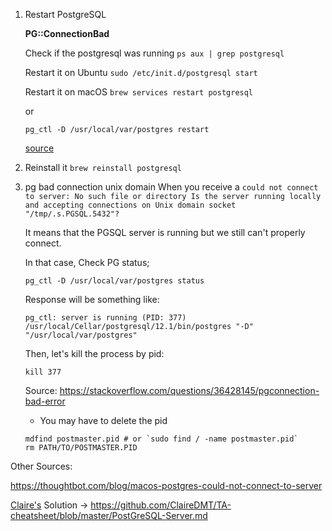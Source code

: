 
1. Restart PostgreSQL

    **PG::ConnectionBad**

    Check if the postgresql was running
    `ps aux | grep postgresql`

    Restart it on Ubuntu
    `sudo /etc/init.d/postgresql start`
    
    Restart it on macOS
    `brew services restart postgresql`
    
    or
    
    `pg_ctl -D /usr/local/var/postgres restart` 
    
    [source](https://stackoverflow.com/questions/42344890/how-to-restart-postgresql-on-os-x)

2. Reinstall it
    `brew reinstall postgresql`

3. pg bad connection unix domain
    When you receive a `could not connect to server: No such file or directory Is the server running locally and accepting connections on Unix domain socket "/tmp/.s.PGSQL.5432"?`

    It means that the PGSQL server is running but we still can't properly connect.

    In that case, Check PG status;

    `pg_ctl -D /usr/local/var/postgres status`
    
    Response will be something like:

    ```
    pg_ctl: server is running (PID: 377)
    /usr/local/Cellar/postgresql/12.1/bin/postgres "-D" "/usr/local/var/postgres"
    ```

    Then, let's kill the process by pid:

    `kill 377`

    Source: https://stackoverflow.com/questions/36428145/pgconnection-bad-error
    
    * You may have to delete the pid

   ```
   mdfind postmaster.pid # or `sudo find / -name postmaster.pid`
   rm PATH/TO/POSTMASTER.PID
   ```
   

Other Sources:

https://thoughtbot.com/blog/macos-postgres-could-not-connect-to-server

[Claire's](https://github.com/ClaireDMT) Solution -> https://github.com/ClaireDMT/TA-cheatsheet/blob/master/PostGreSQL-Server.md
